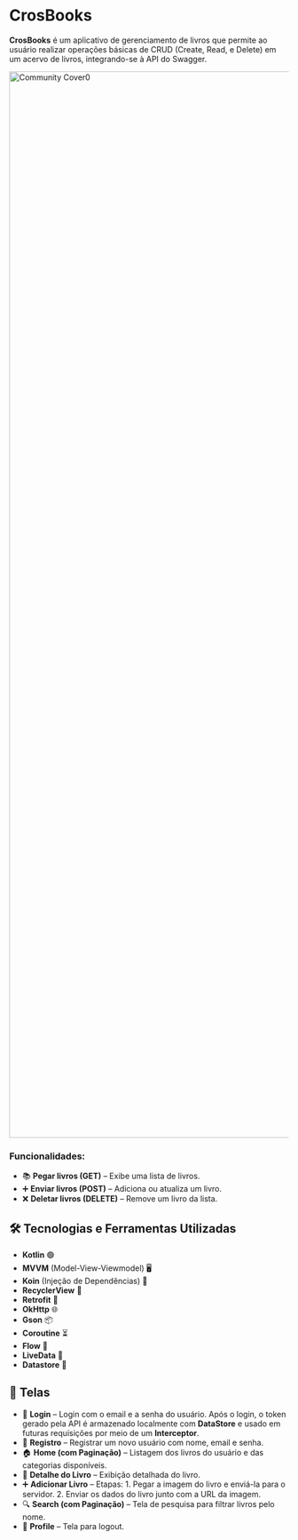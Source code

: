 # CrosBooks

**CrosBooks** é um aplicativo de gerenciamento de livros que permite ao usuário realizar operações básicas de CRUD (Create, Read, e Delete) em um acervo de livros, integrando-se à API do Swagger.

<img width="1920" alt="Community Cover0" src="https://github.com/user-attachments/assets/ac553d14-d1ce-4123-8103-c47f83eabe8f">

### Funcionalidades:
- 📚 **Pegar livros (GET)** – Exibe uma lista de livros.
- ➕ **Enviar livros (POST)** – Adiciona ou atualiza um livro.
- ❌ **Deletar livros (DELETE)** – Remove um livro da lista.

## 🛠 Tecnologias e Ferramentas Utilizadas

- **Kotlin** 🟢
- **MVVM** (Model-View-Viewmodel) 🖥️
- **Koin** (Injeção de Dependências) 🔌
- **RecyclerView** 📜
- **Retrofit** 🔄
- **OkHttp** 🌐
- **Gson** 📦
- **Coroutine** ⏳
- **Flow** 🔄
- **LiveData** 📡
- **Datastore** 💾

## 📱 Telas

- 🔑 **Login** – Login com o email e a senha do usuário. Após o login, o token gerado pela API é armazenado localmente com **DataStore** e usado em futuras requisições por meio de um **Interceptor**.
- 📝 **Registro** – Registrar um novo usuário com nome, email e senha.
- 🏠 **Home (com Paginação)** – Listagem dos livros do usuário e das categorias disponíveis.
- 📖 **Detalhe do Livro** – Exibição detalhada do livro.
- ➕ **Adicionar Livro** – Etapas: 1. Pegar a imagem do livro e enviá-la para o servidor. 2. Enviar os dados do livro junto com a URL da imagem.
- 🔍 **Search (com Paginação)** – Tela de pesquisa para filtrar livros pelo nome.
- 👤 **Profile** – Tela para logout.

